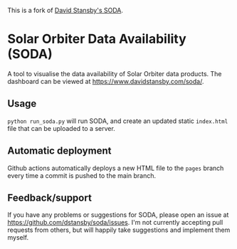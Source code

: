 This is a fork of [David Stansby's SODA](https://github.com/dstansby/soda).


Solar Orbiter Data Availability (SODA)
======================================

A tool to visualise the data availability of Solar Orbiter data products.
The dashboard can be viewed at https://www.davidstansby.com/soda/.

Usage
-----

`python run_soda.py` will run SODA, and create an updated static `index.html` file that can be uploaded to a server.

Automatic deployment
--------------------
Github actions automatically deploys a new HTML file to the `pages` branch
every time a commit is pushed to the main branch.

Feedback/support
----------------
If you have any problems or suggestions for SODA, please open an issue at https://github.com/dstansby/soda/issues.
I'm not currently accepting pull requests from others, but will happily take suggestions and implement them myself.
